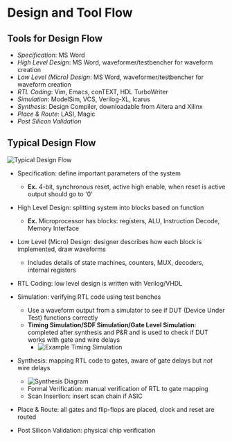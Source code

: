 # Design and Tool Flow

## Tools for Design Flow

* *Specification*: MS Word
* *High Level Design*: MS Word, waveformer/testbencher for waveform creation
* *Low Level (Micro) Design*: MS Word, waveformer/testbencher for waveform creation
* *RTL Coding*: Vim, Emacs, conTEXT, HDL TurboWriter
* *Simulation*: ModelSim, VCS, Verilog-XL, Icarus
* *Synthesis*: Design Compiler, downloadable from Altera and Xilinx
* *Place & Route*: LASI, Magic
* *Post Silicon Validation*

## Typical Design Flow

![Typical Design Flow](http://www.asic-world.com/images/verilog/design_flow.gif)

* Specification: define important parameters of the system
  * **Ex.** 4-bit, synchronous reset, active high enable, when reset is active output should go to '0'

* High Level Design: splitting system into blocks based on function
  * **Ex.** Microprocessor has blocks: registers, ALU, Instruction Decode, Memory Interface

* Low Level (Micro) Design: designer describes how each block is implemented, draw waveforms
  * Includes details of state machines, counters, MUX, decoders, internal registers

* RTL Coding: low level design is written with Verilog/VHDL

* Simulation: verifying RTL code using test benches
  * Use a waveform output from a simulator to see if DUT (Device Under Test) functions correctly
  * **Timing Simulation/SDF Simulation/Gate Level Simulation**: completed after synthesis and P&R and is used to check if DUT works with gate and wire delays
    * ![Example Timing Simulation](http://www.asic-world.com/images/verilog/vcount_sim.gif)

* Synthesis: mapping RTL code to gates, aware of gate delays but *not* wire delays
  * ![Synthesis Diagram](http://www.asic-world.com/images/verilog/syn_flow.gif)
  * Formal Verification: manual verification of RTL to gate mapping
  * Scan Insertion: insert scan chain if ASIC

* Place & Route: all gates and flip-flops are placed, clock and reset are routed

* Post Silicon Validation: physical chip verification

